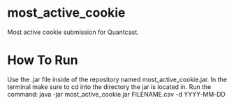 # most_active_cookie
Most active cookie submission for Quantcast.
# How To Run
Use the .jar file inside of the repository named most_active_cookie.jar. In the terminal make sure to cd into the directory the jar is located in.
Run the command: java -jar most_active_cookie.jar FILENAME.csv -d YYYY-MM-DD
